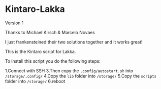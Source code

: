 # Kintaro-Lakka

Version 1

Thanks to Michael Kirsch & Marcelo Novaes

I just frankensteined their two solutions together and it works great!

This is the Kintaro script for Lakka.

To install this script you do the following steps:

1.Connect with SSH
3.Then copy the ```.config/autostart.sh``` into ```/storage/.config/```
4.Copy the ```lib``` folder into ```/storage/```
5.Copy the ```scripts``` folder into ```/storage/```
6.reboot